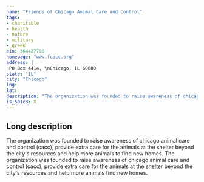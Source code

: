 ```yaml
---
name: "Friends of Chicago Animal Care and Control"
tags:
- charitable
- health
- nature
- military
- greek
ein: 364427796
homepage: "www.fcacc.org"
address: |
 PO Box 4414, \nChicago, IL 60680
state: "IL"
city: "Chicago"
lng: 
lat: 
description: "The organization was founded to raise awareness of chicago animal care and control (cacc), provide extra care for the animals at the shelter beyond the city's resources and help more animals to find new homes. "
is_501c3: X
---
```


## Long description

The organization was founded to raise awareness of chicago animal care and control (cacc), provide extra care for the animals at the shelter beyond the city's resources and help more animals to find new homes. The organization was founded to raise awareness of chicago animal care and control (cacc), provide extra care for the animals at the shelter beyond the city's resources and help more animals find new homes. 
